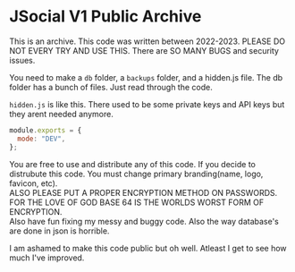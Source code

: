# JSocial V1 Public Archive

This is an archive. This code was written between 2022-2023. PLEASE DO NOT EVERY TRY AND USE THIS. There are SO MANY BUGS and security issues.

You need to make a `db` folder, a `backups` folder, and a hidden.js file. The db folder has a bunch of files. Just read through the code.

`hidden.js` is like this. There used to be some private keys and API keys but they arent needed anymore.

```js
module.exports = {
  mode: "DEV",
};
```

You are free to use and distribute any of this code. If you decide to distrubute this code. You must change primary branding(name, logo, favicon, etc).\
ALSO PLEASE PUT A PROPER ENCRYPTION METHOD ON PASSWORDS. FOR THE LOVE OF GOD BASE 64 IS THE WORLDS WORST FORM OF ENCRYPTION.\
Also have fun fixing my messy and buggy code. Also the way database's are done in json is horrible.

I am ashamed to make this code public but oh well. Atleast I get to see how much I've improved.
